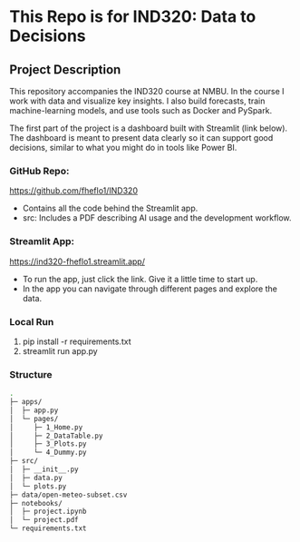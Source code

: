 # This Repo is for IND320: Data to Decisions

## Project Description 

This repository accompanies the IND320 course at NMBU. In the course I work with data and visualize key insights. I also build forecasts, train machine-learning models, and use tools such as Docker and PySpark.

The first part of the project is a dashboard built with Streamlit (link below). The dashboard is meant to present data clearly so it can support good decisions, similar to what you might do in tools like Power BI.

### GitHub Repo:
https://github.com/fheflo1/IND320

- Contains all the code behind the Streamlit app.
- src: Includes a PDF describing AI usage and the development workflow.

### Streamlit App:
https://ind320-fheflo1.streamlit.app/

- To run the app, just click the link. Give it a little time to start up.
- In the app you can navigate through different pages and explore the data.

### Local Run 
1. pip install -r requirements.txt
2. streamlit run app.py

### Structure
```bash
.
├─ apps/
│  ├─ app.py
│  └─ pages/ 
│     ├─ 1_Home.py
│     ├─ 2_DataTable.py
│     ├─ 3_Plots.py
│     └─ 4_Dummy.py
├─ src/
│  ├─ __init__.py
│  ├─ data.py
│  └─ plots.py
├─ data/open-meteo-subset.csv
├─ notebooks/
│  ├─ project.ipynb
│  └─ project.pdf 
└─ requirements.txt


